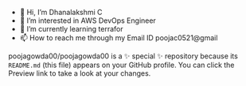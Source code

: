 - 👋 Hi, I’m Dhanalakshmi C
- 👀 I’m interested in AWS DevOps Engineer
- 🌱 I’m currently learning terrafor
- 📫 How to reach me through my Email ID  poojac0521@gmail


poojagowda00/poojagowda00 is a ✨ special ✨ repository because its `README.md` (this file) appears on your GitHub profile.
You can click the Preview link to take a look at your changes.

